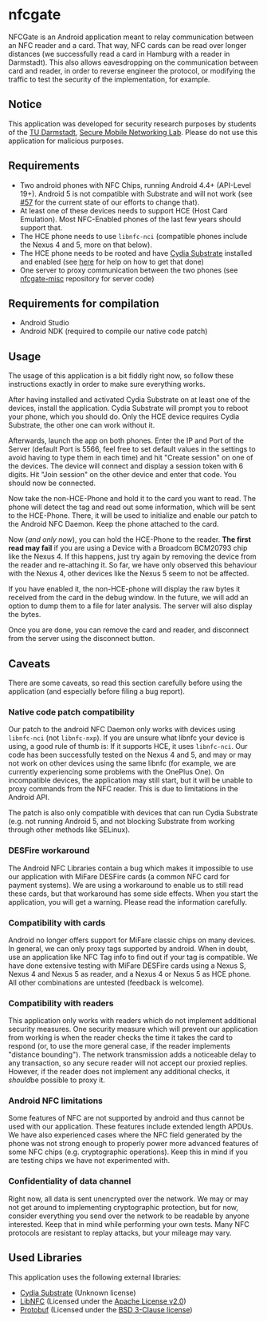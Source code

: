 nfcgate
=======

NFCGate is an Android application meant to relay communication between an NFC reader and a card. That way, NFC cards can be read over longer distances (we successfully read a card in Hamburg with a reader in Darmstadt). This also allows eavesdropping on the communication between card and reader, in order to reverse engineer the protocol, or modifying the traffic to test the security of the implementation, for example.

## Notice
This application was developed for security research purposes by students of the [TU Darmstadt](https://www.tu-darmstadt.de/), [Secure Mobile Networking Lab](https://www.seemoo.tu-darmstadt.de/). Please do not use this application for malicious purposes.

## Requirements
- Two android phones with NFC Chips, running Android 4.4+ (API-Level 19+). Android 5 is not compatible with Substrate and will not work (see [#57](https://github.com/malexmave/nfcgate/issues/57) for the current state of our efforts to change that).
- At least one of these devices needs to support HCE (Host Card Emulation). Most NFC-Enabled phones of the last few years should support that.
- The HCE phone needs to use `libnfc-nci` (compatible phones include the Nexus 4 and 5, more on that below).
- The HCE phone needs to be rooted and have [Cydia Substrate](http://www.cydiasubstrate.com/) installed and enabled (see [here](https://github.com/malexmave/nfcgate/wiki/Cydia-Substrate) for help on how to get that done)
- One server to proxy communication between the two phones (see [nfcgate-misc](https://github.com/malexmave/nfcgate-misc) repository for server code)

## Requirements for compilation
- Android Studio
- Android NDK (required to compile our native code patch)

## Usage
The usage of this application is a bit fiddly right now, so follow these instructions exactly in order to make sure everything works.

After having installed and activated Cydia Substrate on at least one of the devices, install the application. Cydia Substrate will prompt you to reboot your phone, which you should do. Only the HCE device requires Cydia Substrate, the other one can work without it.

Afterwards, launch the app on both phones. Enter the IP and Port of the Server (default Port is 5566, feel free to set default values in the settings to avoid having to type them in each time) and hit "Create session" on one of the devices. The device will connect and display a session token with 6 digits. Hit "Join session" on the other device and enter that code. You should now be connected.

Now take the non-HCE-Phone and hold it to the card you want to read. The phone will detect the tag and read out some information, which will be sent to the HCE-Phone. There, it will be used to initialize and enable our patch to the Android NFC Daemon. Keep the phone attached to the card.

Now (*and only now*), you can hold the HCE-Phone to the reader. **The first read may fail** if you are using a Device with a Broadcom BCM20793 chip like the Nexus 4. If this happens, just try again by removing the device from the reader and re-attaching it. So far, we have only observed this behaviour with the Nexus 4, other devices like the Nexus 5 seem to not be affected.

If you have enabled it, the non-HCE-phone will display the raw bytes it received from the card in the debug window. In the future, we will add an option to dump them to a file for later analysis. The server will also display the bytes.

Once you are done, you can remove the card and reader, and disconnect from the server using the disconnect button.

## Caveats
There are some caveats, so read this section carefully before using the application (and especially before filing a bug report).

### Native code patch compatibility
Our patch to the android NFC Daemon only works with devices using `libnfc-nci` (not `libnfc-nxp`). If you are unsure what libnfc your device is using, a good rule of thumb is: If it supports HCE, it uses `libnfc-nci`. Our code has been successfully tested on the Nexus 4 and 5, and may or may not work on other devices using the same libnfc (for example, we are currently experiencing some problems with the OnePlus One). On incompatible devices, the application may still start, but it will be unable to proxy commands from the NFC reader. This is due to limitations in the Android API.

The patch is also only compatible with devices that can run Cydia Substrate (e.g. not running Android 5, and not blocking Substrate from working through other methods like SELinux).

### DESFire workaround
The Android NFC Libraries contain a bug which makes it impossible to use our application with MiFare DESFire cards (a common NFC card for payment systems). We are using a workaround to enable us to still read these cards, but that workaround has some side effects. When you start the application, you will get a warning. Please read the information carefully.

### Compatibility with cards
Android no longer offers support for MiFare classic chips on many devices. In general, we can only proxy tags supported by android. When in doubt, use an application like NFC Tag info to find out if your tag is compatible. We have done extensive testing with MiFare DESFire cards using a Nexus S, Nexus 4 and Nexus 5 as reader, and a Nexus 4 or Nexus 5 as HCE phone. All other combinations are untested (feedback is welcome).

### Compatibility with readers
This application only works with readers which do not implement additional security measures. One security measure which will prevent our application from working is when the reader checks the time it takes the card to respond (or, to use the more general case, if the reader implements "distance bounding"). The network transmission adds a noticeable delay to any transaction, so any secure reader will not accept our proxied replies. However, if the reader does not implement any additional checks, it *should*be possible to proxy it.

### Android NFC limitations
Some features of NFC are not supported by android and thus cannot be used with our application. These features include extended length APDUs. We have also experienced cases where the NFC field generated by the phone was not strong enough to properly power more advanced features of some NFC chips (e.g. cryptographic operations). Keep this in mind if you are testing chips we have not experimented with.

### Confidentiality of data channel
Right now, all data is sent unencrypted over the network. We may or may not get around to implementing cryptographic protection, but for now, consider everything you send over the network to be readable by anyone interested. Keep that in mind while performing your own tests. Many NFC protocols are resistant to replay attacks, but your mileage may vary.

## Used Libraries
This application uses the following external libraries:
- [Cydia Substrate](http://www.cydiasubstrate.com/) (Unknown license)
- [LibNFC](https://android.googlesource.com/platform/external/libnfc-nci/) (Licensed under the [Apache License v2.0](http://opensource.org/licenses/Apache-2.0))
- [Protobuf](https://code.google.com/p/protobuf/) (Licensed under the [BSD 3-Clause license](http://opensource.org/licenses/BSD-3-Clause))
